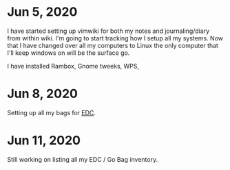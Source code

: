 # Jun 5, 2020
  I have started setting up vimwiki for both my notes and journaling/diary from within
  wiki. I'm going to start tracking how I setup all my systems.  Now that I have changed 
  over all my computers to Linux the only computer that I'll keep windows on will be the 
  surface go. 
 
I have installed Rambox, Gnome tweeks, WPS, 


# Jun 8, 2020 

  Setting up all my bags for [EDC](EDC).
 
# Jun 11, 2020

  Still working on listing all my EDC / Go Bag inventory. 
